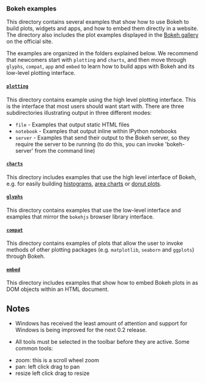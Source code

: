 ### Bokeh examples

This directory contains several examples that show how to use Bokeh to build plots, widgets and apps, and how to embed them directly in a website. The directory also includes the plot examples displayed in the [Bokeh gallery](http://bokeh.pydata.org/docs/gallery.html) on the official site. 

The examples are organized in the folders explained below. We recommend that newcomers start with `plotting` and `charts`, and then move through `glyphs`, `compat`, `app` and `embed` to learn how to build apps with Bokeh and its low-level plotting interface.

#### [`plotting`](https://github.com/bokeh/bokeh/tree/master/examples/plotting)
This directory contains example using the high level plotting interface. This is the interface that most users should want start with. There are three subdirectories illustrating output in three different modes:

* `file` - Examples that output static HTML files
* `notebook` - Examples that output inline within IPython notebooks
* `server` - Examples that send their output to the Bokeh server, so they require the server to be running (to do this, you can invoke  'bokeh-server' from the command line)

#### [`charts`](https://github.com/bokeh/bokeh/tree/master/examples/charts)
This directory includes examples that use the high level interface of Bokeh, e.g. for easily building [histograms](http://bokeh.pydata.org/docs/gallery/histograms_chart.html), [area charts](http://bokeh.pydata.org/docs/gallery/area_chart.html) or [donut plots](http://bokeh.pydata.org/docs/gallery/donut_chart.html).

#### [`glyphs`](https://github.com/bokeh/bokeh/tree/master/examples/glyphs)
This directory contains examples that use the low-level interface and examples that mirror the `bokehjs` browser library interface. 

#### [`compat`](https://github.com/bokeh/bokeh/tree/master/examples/compat)
This directory contains examples of plots that allow the user to invoke methods of other plotting packages  (e.g. `matplotlib`, `seaborn` and `ggplots`) through Bokeh.

#### [`embed`](https://github.com/bokeh/bokeh/tree/master/examples/embed)
This directory includes examples that show how to embed Bokeh plots in as DOM objects within an HTML document.

## Notes

* Windows has received the least amount of attention and support for Windows is being improved for the next 0.2 release.

* All tools must be selected in the toolbar before they are active. Some common tools:
 - zoom: this is a scroll wheel zoom
 - pan: left click drag to pan
 - resize left click drag to resize

